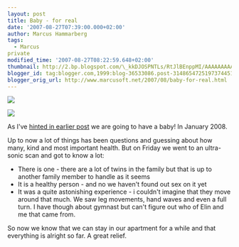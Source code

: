```yaml
---
layout: post
title: Baby - for real
date: '2007-08-27T07:39:00.000+02:00'
author: Marcus Hammarberg
tags:
  - Marcus
private
modified_time: '2007-08-27T08:22:59.648+02:00'
thumbnail: http://2.bp.blogspot.com/\_kkDJOSPNTLs/RtJlBEnppMI/AAAAAAAAAMs/zlyHZueXsIs/s72-c/bebis2.JPG
blogger_id: tag:blogger.com,1999:blog-36533086.post-3148654725197374451
blogger_orig_url: http://www.marcusoft.net/2007/08/baby-for-real.html
---
```


[<img
src="http://2.bp.blogspot.com/_kkDJOSPNTLs/RtJlBEnppMI/AAAAAAAAAMs/zlyHZueXsIs/s400/bebis2.JPG"
id="BLOGGER_PHOTO_ID_5103252396858516674"
style="DISPLAY: block; MARGIN: 0px auto 10px; CURSOR: hand; TEXT-ALIGN: center"
data-border="0" />](http://2.bp.blogspot.com/_kkDJOSPNTLs/RtJlBEnppMI/AAAAAAAAAMs/zlyHZueXsIs/s1600-h/bebis2.JPG)

<div>

[<img
src="http://1.bp.blogspot.com/_kkDJOSPNTLs/RtJk90nppLI/AAAAAAAAAMk/T7J2AUcjcYY/s400/bebis1.JPG"
id="BLOGGER_PHOTO_ID_5103252341023941810"
style="DISPLAY: block; MARGIN: 0px auto 10px; CURSOR: hand; TEXT-ALIGN: center"
data-border="0" />](http://1.bp.blogspot.com/_kkDJOSPNTLs/RtJk90nppLI/AAAAAAAAAMk/T7J2AUcjcYY/s1600-h/bebis1.JPG)

<div>

As I've [hinted in earlier
post](http://marcushammarberg.blogspot.com/2007/08/home-again.html) we
are going to have a baby! In January 2008.

Up to now a lot of things has been questions and guessing about how
many, kind and most important health. But on Friday we went to an
ultra-sonic scan and got to know a lot:

</div>

-   There is one - there are a lot of twins in the family but that is up
    to another family member to handle as it seems
-   It is a healthy person - and no we haven't found out sex on it yet
-   It was a quite astonishing experience - i couldn't imagine that they
    move around that much. We saw leg movements, hand waves and even a
    full turn. I have though about gymnast but can't figure out who of
    Elin and me that came from.

So now we know that we can stay in our apartment for a while and that
everything is alright so far. A great relief.

</div>
